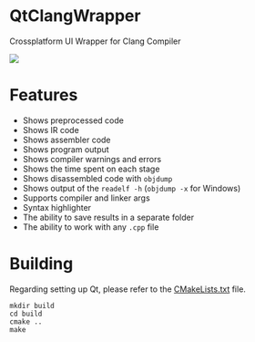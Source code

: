 # QtClangWrapper
Crossplatform UI Wrapper for Clang Compiler

<img src="https://github.com/DangeL187/QtClangWrapper/blob/main/demo.png">

# Features
* Shows preprocessed code
* Shows IR code
* Shows assembler code
* Shows program output
* Shows compiler warnings and errors
* Shows the time spent on each stage
* Shows disassembled code with `objdump`
* Shows output of the `readelf -h` (`objdump -x` for Windows)
* Supports compiler and linker args
* Syntax highlighter
* The ability to save results in a separate folder
* The ability to work with any `.cpp` file

# Building
Regarding setting up Qt, please refer to the [CMakeLists.txt](https://github.com/DangeL187/QtClangWrapper/blob/main/CMakeLists.txt) file.

```
mkdir build
cd build
cmake ..
make
```

